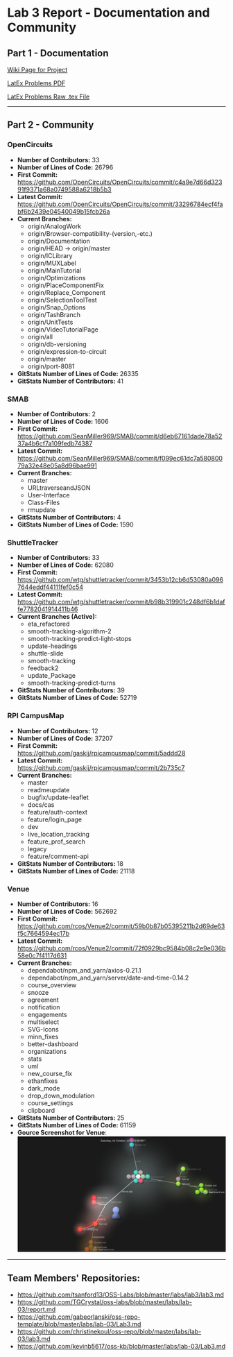 # Lab 3 Report - Documentation and Community

## Part 1 - Documentation

[Wiki Page for Project](https://github.com/Colton-Zecca/open-source-software/wiki/Lab-3-Part-1)

[LatEx Problems PDF](Lab3Part1.pdf)

[LatEx Problems Raw .tex File](Lab3Part1.tex)

---
## Part 2 - Community

### OpenCircuits 
- __Number of Contributors:__ 33
- __Number of Lines of Code:__ 26796
- __First Commit:__ https://github.com/OpenCircuits/OpenCircuits/commit/c4a9e7d66d32391f9371a68a0749588a6218b5b3
- __Latest Commit:__ https://github.com/OpenCircuits/OpenCircuits/commit/33296784ecf4fabf6b2439e04540049b15fcb26a
- __Current Branches:__ 
    - origin/AnalogWork
    - origin/Browser-compatibility-(version,-etc.)
    - origin/Documentation
    - origin/HEAD -> origin/master
    - origin/ICLibrary
    - origin/MUXLabel
    - origin/MainTutorial
    - origin/Optimizations
    - origin/PlaceComponentFix
    - origin/Replace_Component
    - origin/SelectionToolTest
    - origin/Snap_Options
    - origin/TashBranch
    - origin/UnitTests
    - origin/VideoTutorialPage
    - origin/all
    - origin/db-versioning
    - origin/expression-to-circuit
    - origin/master
    - origin/port-8081
- __GitStats Number of Lines of Code:__ 26335
- __GitStats Number of Contributors:__ 41

### SMAB
- __Number of Contributors:__ 2
- __Number of Lines of Code:__ 1606
- __First Commit:__ https://github.com/SeanMiller969/SMAB/commit/d6eb67161dade78a5237a4b6cf7a109fedb74387
- __Latest Commit:__ https://github.com/SeanMiller969/SMAB/commit/f099ec61dc7a58080079a32e48e05a8d96bae991
- __Current Branches:__ 
    - master
    - URLtraverseandJSON
    - User-Interface
    - Class-Files
    - rmupdate
- __GitStats Number of Contributors:__ 4
- __GitStats Number of Lines of Code:__ 1590

### ShuttleTracker
- __Number of Contributors:__ 33 
- __Number of Lines of Code:__ 62080
- __First Commit:__ https://github.com/wtg/shuttletracker/commit/3453b12cb6d53080a0967644eddf44111fef0c54
- __Latest Commit:__ https://github.com/wtg/shuttletracker/commit/b98b319901c248df6b1daffe7782041914411b46
- __Current Branches (Active):__
    - eta_refactored
    - smooth-tracking-algorithm-2
    - smooth-tracking-predict-light-stops
    - update-headings
    - shuttle-slide
    - smooth-tracking
    - feedback2
    - update_Package
    - smooth-tracking-predict-turns
- __GitStats Number of Contributors:__ 39
- __GitStats Number of Lines of Code:__ 52719

### RPI CampusMap
- __Number of Contributors:__ 12
- __Number of Lines of Code:__ 37207
- __First Commit:__ https://github.com/gaskij/rpicampusmap/commit/5addd28
- __Latest Commit:__ https://github.com/gaskij/rpicampusmap/commit/2b735c7
- __Current Branches:__
    - master
    - readmeupdate
    - bugfix/update-leaflet
    - docs/cas
    - feature/auth-context
    - feature/login_page
    - dev
    - live_location_tracking
    - feature_prof_search
    - legacy
    - feature/comment-api
- __GitStats Number of Contributors:__ 18
- __GitStats Number of Lines of Code:__ 21118

### Venue
- __Number of Contributors:__ 16
- __Number of Lines of Code:__ 562692
- __First Commit:__ https://github.com/rcos/Venue2/commit/59b0b87b05395211b2d69de63f5c7664594ec17b
- __Latest Commit:__ https://github.com/rcos/Venue2/commit/72f0929bc9584b08c2e9e036b58e0c7f4117d631
- __Current Branches:__ 
    - dependabot/npm_and_yarn/axios-0.21.1 
    - dependabot/npm_and_yarn/server/date-and-time-0.14.2 
    - course_overview 
    - snooze 
    - agreement 
    - notification 
    - engagements 
    - multiselect 
    - SVG-Icons 
    - minn_fixes 
    - better-dashboard 
    - organizations 
    - stats 
    - uml 
    - new_course_fix 
    - ethanfixes 
    - dark_mode 
    - drop_down_modulation 
    - course_settings 
    - clipboard
- __GitStats Number of Contributors:__ 25
- __GitStats Number of Lines of Code:__ 61159
- __Gource Screenshot for Venue__: ![Venue Gource](venueGource.png)

---
## Team Members' Repositories:
- https://github.com/tsanford13/OSS-Labs/blob/master/labs/lab3/lab3.md
- https://github.com/TGCrystal/oss-labs/blob/master/labs/lab-03/report.md
- https://github.com/gabeorlanski/oss-repo-template/blob/master/labs/lab-03/Lab3.md
- https://github.com/christinekoul/oss-repo/blob/master/labs/lab-03/lab3.md
- https://github.com/kevinb5617/oss-kb/blob/master/labs/lab-03/Lab3.md